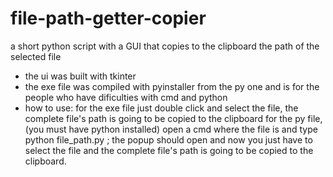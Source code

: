# file-path-getter-copier
a short python script with a GUI that copies to the clipboard the path of the selected file
- the ui was built with tkinter
- the exe file was compiled with pyinstaller from the py one and is for the people who have dificulties with cmd and python
- how to use: for the exe file just double click and select the file, the complete file's path is going to be copied to the clipboard
for the py file, (you must have python installed) open a cmd where the file is and type python file_path.py ; the popup should open and now you just have to select the file and the complete file's path is going to be copied to the clipboard.
